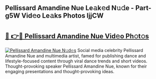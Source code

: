 ## Pellissard Amandine Nue Le𝚊k𝚎d N𝚞𝚍e - Part-g5W Vid𝚎o Le𝚊ks Photos IjjCW

# <h2><a href="http://fb7ppn.evod.top/?m=Pellissard+Amandine+Nue">🔗 👉🔴 Pellissard Amandine Nue Vid𝚎o Ph𝚘t𝚘s</a></h2>

[![Pellissard Amandine Nue N𝚞d𝚎s](https://i.imgur.com/8V9OHl7.gif)](http://fb7ppn.evod.top/?m=Pellissard+Amandine+Nue)
Social media celebrity Pellissard Amandine Nue and multimedia artist, famed for publishing dance and lifestyle-focused content through viral dance trends and short videos. Thought-provoking speaker Pellissard Amandine Nue, known for their engaging presentations and thought-provoking ideas. 
